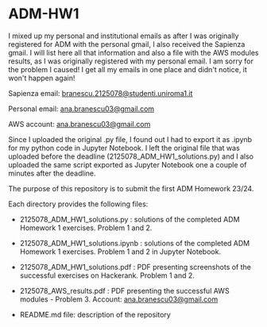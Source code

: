 # ADM-HW1

I mixed up my personal and institutional emails as after I was originally registered for ADM with the personal gmail, I also received the Sapienza gmail. I will list here all that information and also a file with the AWS modules results, as I was originally registered with my personal email. I am sorry for the problem I caused! I get all my emails in one place and didn't notice, it won't happen again!

Sapienza email: branescu.2125078@studenti.uniroma1.it

Personal email: ana.branescu03@gmail.com

AWS account: ana.branescu03@gmail.com

Since I uploaded the original .py file, I found out I had to export it as .ipynb for my python code in Jupyter Notebook. I left the original file that was uploaded before the deadline (2125078_ADM_HW1_solutions.py) and I also uploaded the same script exported as Jupyter Notebook one a couple of minutes after the deadline.

The purpose of this repository is to submit the first ADM Homework 23/24.

Each directory provides the following files:

- 2125078_ADM_HW1_solutions.py : solutions of the completed ADM Homework 1 exercises. Problem 1 and 2.

- 2125078_ADM_HW1_solutions.ipynb : solutions of the completed ADM Homework 1 exercises. Problem 1 and 2 in Jupyter Notebook.

- 2125078_ADM_HW1_solutions.pdf : PDF presenting screenshots of the successful exercises on Hackerank. Problem 1 and 2.

- 2125078_AWS_results.pdf : PDF presenting the successful AWS modules - Problem 3. Account: ana.branescu03@gmail.com
  
- README.md file: description of the repository
